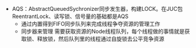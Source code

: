- AQS：AbstractQueuedSychronizer同步发生器，构建LOCK。在JUC包ReentrantLock、读写锁、信号量的基础都是AQS
  - 通过内置得到FIFO同步队列来完成线程争夺资源的管理工作
  - 同步器来管理 需要获取资源的Node线程队列，每个线程做的事情就是获取锁、释放锁，然后队列里的线程通过自旋锁去公平竞争资源

